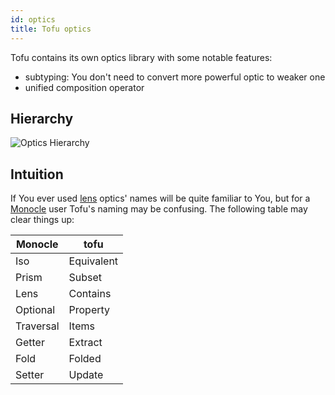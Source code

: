```yaml
---
id: optics
title: Tofu optics
---
```


Tofu contains its own optics library with some notable features:
- subtyping: You don't need to convert more powerful optic to weaker one
- unified composition operator

Hierarchy
---------

![Optics Hierarchy](https://github.com/TinkoffCreditSystems/tofu/raw/master/docs/optics-hierarchy.png)

Intuition
---------

If You ever used [lens](https://github.com/ekmett/lens) optics' names will be quite familiar to You,
but for a [Monocle](https://github.com/julien-truffaut/Monocle) user Tofu's naming may be confusing. The following table may clear things up:

| Monocle | tofu |
|---------|------|
| Iso | Equivalent |
| Prism | Subset |
| Lens | Contains |
| Optional | Property |
| Traversal | Items |
| Getter | Extract |
| Fold | Folded |
| Setter | Update |
